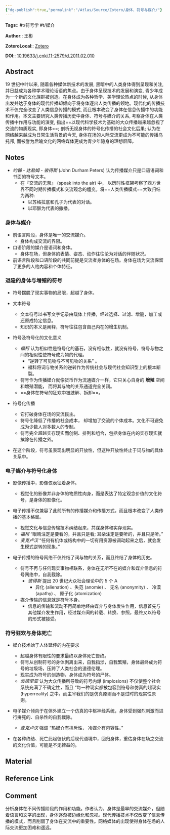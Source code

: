 ```yaml
---
{"dg-publish":true,"permalink":"/Atlas/Source/Zotero/身体、符号与媒介/"}
---
```



**Tags**:: #t/符号学 #t/媒介 

**Author**:: 王彬 

**ZoteroLocal**:: [Zotero](zotero://select/library/items/M788DQDE)

**DOI**:: [10.19633/j.cnki.11-2579/d.2011.02.010](https://kns.cnki.net/kcms/detail/detail.aspx?filename=ZGQL201102011&dbcode=CJFD&dbname=CJFD2011&v=Yl0xmubIAfStpQbygSP1ZAjjeufGxrEP9mSLC8NE5jneLDOE7GzdEM9EE0hkLBZz)

## Abstract

19 世纪中叶以来, 随着各种媒体新技术的发展, 黑暗中的人类身体得到呈现和关注, 并日益成为各种学术理论话语的焦点。由于身体呈现技术的发展和演变, 青少年成为一个新的文化族群被创造。在身体成为各种哲学、美学理论热点的时候, 从身体出发并达于身体的现代传播却倾向于将身体逐出人类传播的领地。现代化的传播技术不仅完全改变了人类信息传播的模式, 而且根本改变了身体在信息传播中的功能和作用。本文主要研究人类传播历史中身体、符号与媒介的关系, 考察身体在人类传播中作用与功能的演变, 指出==以现代科学技术为基础的大众传播越来越忽视了交流的物质现实, 即身体==; 剖析无视身体的符号化传播的社会文化后果; 认为在网络越来越成为日常生活背景的今天, 身体在场的人际交流更成为不可能的传播乌托邦, 而被誉为后喻文化的网络媒体更成为青少年隐身的理想屏障。

## Notes

- *约翰 - 达勒姆 - 彼得斯* (John Durham Peters) 认为传播媒介只是口语语词和书面的符号文本。
	- 在『交流的无奈』 (speak into the air) 中， 以历时性框架考察了西方世界不同时期传播模式和交流观念的嬗变。将==人类传播模式==大致归结为两种: 
		- 以苏格拉底和孔子为代表的对话。
		- 以耶酥为代表的撒播。

### 身体与媒介

- 前语言阶段，身体是唯一的交流媒介。
	- 身体构成交流的界限。
- 口语阶段的媒介是语词和身体。
	- 身体在场，但身体的表情、姿态、动作往往沦为对话的伴随状况。
- 前语言阶段和口语阶段的共同前提是交流者身体的在场。身体在场为交流保留了更多的人格内容和个体特征。

### 退隐的身体与增殖的符号

- 符号摆脱了现实事物的局限，超越了身体。
- 文本符号
	- 文本符号以书写文字记录由载体上传播，经过选择、过滤、增删，加工或还原成特定信息。
	- 知识的本义是阐释，符号往往包含自己内在的增生机制。
- 符号及符号化的文化意义
	- *福柯* 认为相似性是符号化的基石，没有相似性，就没有符号，符号与物之间的相似性使符号成为物的代理。
		- “逆转了可见物与不可见物的关系” 。
		- 福科将词与物关系的逆转作为传统社会与现代社会知识型上的根本断裂。
	- 符号作为传播媒介就像货币作为流通媒介一样，它只关心自身的 **增殖** 空间和增殖潜能， 而将其与物的关系通道完全关闭。
	- ==身体在符号的狂欢中被肢解、拆卸==。
- 符号化传播
	- 它打破身体在场的交流民主。
	- 符号化降低了传播的社会成本， 却增加了交流的个体成本。文化不可避免成为少数人对多数人的专制。
	- 符号完全超越实存现实而创制、排列和组合，包括身体在内的实存现实就摈除在传播之外。

- 在这个阶段，符号虽表现出明显的开放性，但这种开放性终止于词与物的具体关系中。

### 电子媒介与符号化身体

- 影像传播中，影像仅表征着身体。
	- 视觉化的影像并非身体的物质性肉身，而是表达了特定观念价值的文化符号，是身体的影像化。
- 电子传播不仅兼容了此前所有的传播媒介和传播方式，而且根本改变了人类传播的基本格局。
	- 视觉文化与信息传输技术纠结起来，共谋身体和实存现实。
	- *福柯* “眼睛注定是要看的，并且只是看; 耳朵注定是要听的，并且只是听。”
	- *麦克卢汉* “任何有机体或结构中的一切有用资源被调动起来之后，就会发生模式逆转的现象。”

- 电子传播的符号网络不仅终结了词与物的关系，而且终结了身体的历史。
	- 符号不再与任何现实事物相联系，身体在无所不在的媒介和媒介信息的符号网络中，自我截除。
		- *彼得斯* 提出 20 世纪大众社会理论中的 5 个 A
			- 异化 (alienation) 、失范 (anomie) 、 无名 (anonymity) 、 冷漠 (apathy) 、 原子化 (atomization) 
	- 媒介传输的信息就是符号本身。
		- 信息的传输和流动不再简单地经由媒介与身体发生作用，信息首先与其他媒介发生作用，经过媒介间的转载、转换、参照，最终又以符号的形式被接受。

### 符号狂欢与身体死亡

- 媒介技术始于人体延伸的内在要求
	- 超越身体有限性的要求最终以身体死亡告终。
	- 符号从创制符号的身体剥离出来，自我指涉，自我繁殖，身体最终成为符号的垃圾场，压跨了人类社会的道德伦理。
	- 现实成为符号的创造物，身体成为符号的尸体。
	- *波德里亚* 认为大众传播所导致的符号内爆 (implosions) 不仅使整个社会系统充满了不确定性，而且 “每一种现实都被包容到符号和仿真的超现实 (hyperreality) 之中。而主宰我们的是仿真原则而不是过时的现实性原则。
- 电子媒介倾向于在体外建立一个仿真的中枢神经系统，身体受到强烈刺激而进行拼死的、自杀性的自我截除。
	- *麦克卢汉* 强调 “热媒介有排斥性， 冷媒介有包容性。”

- 在各种终结、死亡此起彼伏的后现代语境中，回归身体，重估身体在场之交流的文化价值，可能是不无裨益的。

## Material

## Reference Link

## Comment

分析身体在不同传播阶段的作用和功能。作者认为，身体是最早的交流媒介，但随着语言和文字的出现，身体逐渐被边缘化和忽视。现代传播技术不仅改变了信息传播的模式，而且削弱了身体在交流中的重要性。网络媒体的出现使得身体在场的人际交流更加困难和遥远。
